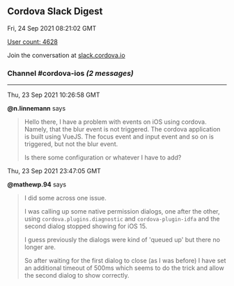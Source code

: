 ## Cordova Slack Digest
Fri, 24 Sep 2021 08:21:02 GMT

[User count: 4628](https://cordova.slack.com/)


Join the conversation at [slack.cordova.io](http://slack.cordova.io/)

### __Channel #cordova-ios__ _(2 messages)_
---

Thu, 23 Sep 2021 10:26:58 GMT

__@n.linnemann__ says 
> Hello there, I have a problem with events on iOS using cordova. Namely, that the blur event is not triggered.
> The cordova application is built using VueJS. The focus event and input event and so on is triggered, but not the blur event.
> 
> Is there some configuration or whatever I have to add?
> 

Thu, 23 Sep 2021 23:47:05 GMT

__@mathewp.94__ says 
> I did some across one issue.
> 
> I was calling up some native permission dialogs, one after the other, using  `cordova.plugins.diagnostic` and `cordova-plugin-idfa`  and the second dialog stopped showing for iOS 15.
> 
> I guess previously the dialogs were kind of 'queued up' but there no longer are.
> 
> So after waiting for the first dialog to close (as I was before) I have set an additional timeout of 500ms which seems to do the trick and allow the second dialog to show correctly.
> 
